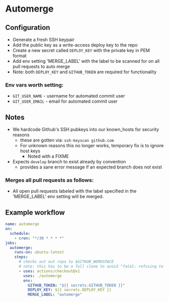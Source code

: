 # Automerge

## Configuration

- Generate a fresh SSH keypair
- Add the public key as a write-access deploy key to the repo
- Create a new secret called `DEPLOY_KEY` with the private key in PEM format
- Add env setting 'MERGE_LABEL' with the label to be scanned for on all pull requests to auto merge
- Note: both `DEPLOY_KEY` and `GITHUB_TOKEN` are required for functionality

### Env vars worth setting:

- `GIT_USER_NAME` - username for automated commit user
- `GIT_USER_EMAIL` - email for automated commit user

## Notes

- We hardcode Github's SSH pubkeys into our known_hosts for security reasons
  - these are gotten via: `ssh-keyscan github.com`
  - For unknown reasons this no longer works, temporary fix is to ignore host keys
    - Noted with a FIXME
- Expects `develop` branch to exist already by convention
  - provides a sane error message if an expected branch does not exist

### Merges all pull requests as follows:

- All open pull requests labeled with the label specified in the 'MERGE_LABEL' env setting will be merged.

## Example workflow

```yaml
name: automerge
on:
  schedule:
    - cron: "*/30 * * * *"
jobs:
  automerge:
    runs-on: ubuntu-latest
    steps:
      # checks out out repo to $GITHUB_WORKSPACE
      # note: this has to be a full clone to avoid "fatal: refusing to merge unrelated histories"
      - uses: actions/checkout@v1
        uses: ./automerge
        env:
          GITHUB_TOKEN: "${{ secrets.GITHUB_TOKEN }}"
          DEPLOY_KEY: ${{ secrets.DEPLOY_KEY }}
          MERGE_LABEL: "automerge"
```
